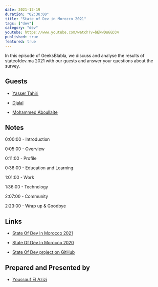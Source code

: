 ```yaml
---
date: 2021-12-19
duration: "02:30:00"
title: "State of Dev in Morocco 2021"
tags: ["dev"]
category: "dev"
youtube: https://www.youtube.com/watch?v=bEkwDuGGD34
published: true
featured: true
---
```


In this episode of GeeksBlabla, we discuss and analyse the results of stateofdev.ma 2021 with our guests and answer your questions about the survey.

## Guests

- [Yasser Tahiri](https://www.yezz.me/)

- [Djalal](https://twitter.com/enlamp)

- [Mohammed Aboullaite](https://aboullaite.me)

## Notes

0:00:00 - Introduction

0:05:00 - Overview

0:11:00 - Profile

0:36:00 - Education and Learning

1:01:00 - Work

1:36:00 - Technology

2:07:00 - Community

2:23:00 - Wrap up & Goodbye

## Links

- [State Of Dev In Morocco 2021](https://stateofdev.ma/)

- [State Of Dev In Morocco 2020](https://stateofdev.ma/2020)

- [State Of Dev project on GitHub](https://github.com/DevC-Casa/stateofdev.ma)

## Prepared and Presented by

- [Youssouf El Azizi](https://elazizi.com/)
